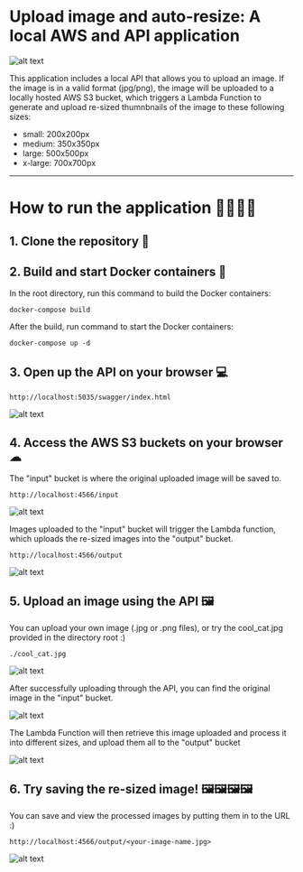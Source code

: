 # Upload image and auto-resize: A local AWS and API application

![alt text](https://github.com/chrisyuen976/thumbnailAPI/blob/master/readme_images/thumbnailapi_program_workflow.jpg?raw=true)

This application includes a local API that allows you to upload an image. If the image is in a valid format (jpg/png), the image will be uploaded to a locally hosted AWS S3 bucket, which triggers a Lambda Function to generate and upload re-sized thumnbnails of the image to these following sizes:

- small: 200x200px
- medium: 350x350px
- large: 500x500px
- x-large: 700x700px

---

# How to run the application 🏃‍♂️🏃‍♀️

## 1. Clone the repository 💾

## 2. Build and start Docker containers 🐳

In the root directory, run this command to build the Docker containers:

`docker-compose build`

After the build, run command to start the Docker containers:

`docker-compose up -d`

## 3. Open up the API on your browser 💻

`http://localhost:5035/swagger/index.html`

![alt text](https://github.com/chrisyuen976/thumbnailAPI/blob/master/readme_images/thumbnailapi_screen.jpg?raw=true)

## 4. Access the AWS S3 buckets on your browser ☁

The "input" bucket is where the original uploaded image will be saved to.

`http://localhost:4566/input`

![alt text](https://github.com/chrisyuen976/thumbnailAPI/blob/master/readme_images/input_bucket_screenshot.jpg?raw=true)

Images uploaded to the "input" bucket will trigger the Lambda function, which uploads the re-sized images into the "output" bucket.

`http://localhost:4566/output`

![alt text](https://github.com/chrisyuen976/thumbnailAPI/blob/master/readme_images/output_bucket_screenshot.jpg?raw=true)

## 5. Upload an image using the API 🖼

You can upload your own image (.jpg or .png files), or try the cool_cat.jpg provided in the directory root :)

`./cool_cat.jpg`

![alt text](https://github.com/chrisyuen976/thumbnailAPI/blob/master/cool_cat.jpg?raw=true)

After successfully uploading through the API, you can find the original image in the "input" bucket.

![alt text](https://github.com/chrisyuen976/thumbnailAPI/blob/master/readme_images/uploaded_input_bucket.jpg?raw=true)

The Lambda Function will then retrieve this image uploaded and process it into different sizes, and upload them all to the "output" bucket

![alt text](https://github.com/chrisyuen976/thumbnailAPI/blob/master/readme_images/uploaded_output_bucket.jpg?raw=true)

## 6. Try saving the re-sized image! 🖼🖼🖼🖼

You can save and view the processed images by putting them in to the URL :)

`http://localhost:4566/output/<your-image-name.jpg>`

![alt text](https://github.com/chrisyuen976/thumbnailAPI/blob/master/readme_images/output_images.jpg?raw=true)
